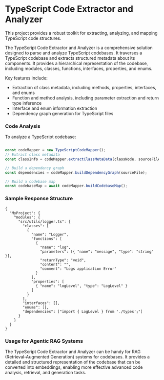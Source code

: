 # TypeScript Code Extractor and Analyzer

This project provides a robust toolkit for extracting, analyzing, and mapping TypeScript code structures.

The TypeScript Code Extractor and Analyzer is a comprehensive solution designed to parse and analyze TypeScript codebases. It traverses a TypeScript codebase and extracts structured metadata about its components. It provides a hierarchical representation of the codebase, including modules, classes, functions, interfaces, properties, and enums.

Key features include:

- Extraction of class metadata, including methods, properties, interfaces, and enums
- Function and method analysis, including parameter extraction and return type inference
- Interface and enum information extraction
- Dependency graph generation for TypeScript files

### Code Analysis

To analyze a TypeScript codebase:

```typescript

const codeMapper = new TypeScriptCodeMapper();
// Extract class metadata
const classInfo = codeMapper.extractClassMetaData(classNode, sourceFile);

// Build a dependency graph
const dependencies = codeMapper.buildDependencyGraph(sourceFile);

// Build a codebase map
const codebaseMap = await codeMapper.buildCodebaseMap();
```

### Sample Response Structure
```
{
  "MyProject": {
    "modules": {
      "src/utils/logger.ts": {
        "classes": [
          {
            "name": "Logger",
            "functions": [
              {
                "name": "log",
                "parameters": [{ "name": "message", "type": "string" }],
                "returnType": "void",
                "content": "",
                "comment": "Logs application Error"
              }
            ],
            "properties": [
              { "name": "logLevel", "type": "LogLevel" }
            ]
          }
        ],
        "interfaces": [],
        "enums": [],
        "dependencies": ["import { LogLevel } from './types';"]
      }
    }
  }
}

```

### Usage for Agentic RAG Systems
The TypeScript Code Extractor and Analyzer can be handy for RAG (Retrieval-Augmented Generation) systems for codebases. It provides a detailed and structured representation of the codebase that can be converted into embeddings, enabling more effective advanced code analysis, retrieval, and generation tasks.


